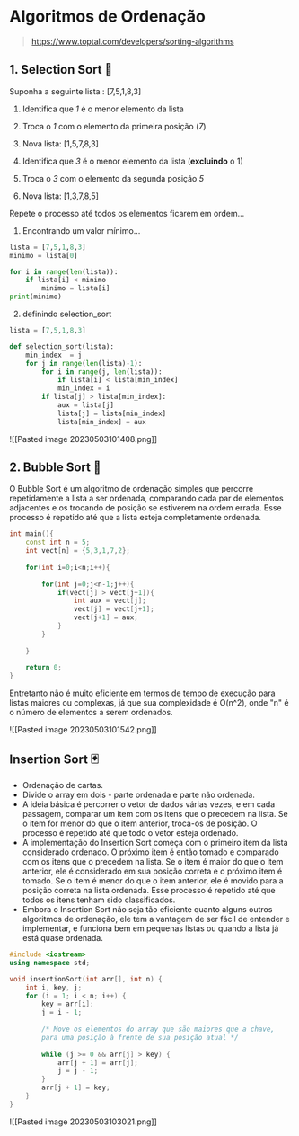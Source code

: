 # Algoritmos de Ordenação

> https://www.toptal.com/developers/sorting-algorithms

## 1. Selection Sort 🧮
Suponha a seguinte lista : [7,5,1,8,3]
1. Identifica que *1* é o menor elemento da lista
2. Troca o *1* com o elemento da primeira posição (*7*)
3. Nova lista: [1,5,7,8,3]

1. Identifica que *3* é o menor elemento da lista (**excluindo** o 1)
2. Troca o *3* com o elemento da segunda posição *5*
3. Nova lista: [1,3,7,8,5]

Repete o processo até todos os elementos ficarem em ordem...
1. Encontrando um valor mínimo...
```python
lista = [7,5,1,8,3]
minimo = lista[0]

for i in range(len(lista)):
	if lista[i] < minimo 
		minimo = lista[i]
print(minimo)		
```

2. definindo selection_sort
```python
lista = [7,5,1,8,3]

def selection_sort(lista):
	min_index  = j
	for j in range(len(lista)-1):
		for i in range(j, len(lista)):
			if lista[i] < lista[min_index]
			min_index = i
		if lista[j] > lista[min_index]:
			aux = lista[j]
			lista[j] = lista[min_index]
			lista[min_index] = aux
```

![[Pasted image 20230503101408.png]]

## 2. Bubble Sort 🫧
O Bubble Sort é um algoritmo de ordenação simples que percorre repetidamente a lista a ser ordenada, comparando cada par de elementos adjacentes e os trocando de posição se estiverem na ordem errada. Esse processo é repetido até que a lista esteja completamente ordenada.

```cpp
int main(){
	const int n = 5;
	int vect[n] = {5,3,1,7,2};
	
	for(int i=0;i<n;i++){
		    
		for(int j=0;j<n-1;j++){
			if(vect[j] > vect[j+1]){
				int aux = vect[j];
				vect[j] = vect[j+1];
				vect[j+1] = aux;
			}
		}
		  
	}
	
	return 0;
}
```

Entretanto não é muito eficiente em termos de tempo de execução para listas maiores ou complexas, já que sua complexidade é O(n^2), onde "n" é o número de elementos a serem ordenados.

![[Pasted image 20230503101542.png]]

## Insertion Sort 🃏
- Ordenação de cartas.
- Divide o array em dois - parte ordenada e parte não ordenada.
- A ideia básica é percorrer o vetor de dados várias vezes, e em cada passagem, comparar um item com os itens que o precedem na lista. Se o item for menor do que o item anterior, troca-os de posição. O processo é repetido até que todo o vetor esteja ordenado.
- A implementação do Insertion Sort começa com o primeiro item da lista considerado ordenado. O próximo item é então tomado e comparado com os itens que o precedem na lista. Se o item é maior do que o item anterior, ele é considerado em sua posição correta e o próximo item é tomado. Se o item é menor do que o item anterior, ele é movido para a posição correta na lista ordenada. Esse processo é repetido até que todos os itens tenham sido classificados.
- Embora o Insertion Sort não seja tão eficiente quanto alguns outros algoritmos de ordenação, ele tem a vantagem de ser fácil de entender e implementar, e funciona bem em pequenas listas ou quando a lista já está quase ordenada.

```cpp
#include <iostream>
using namespace std;

void insertionSort(int arr[], int n) {
	int i, key, j;
	for (i = 1; i < n; i++) {
		key = arr[i];
		j = i - 1;
			   
		/* Move os elementos do array que são maiores que a chave,
		para uma posição à frente de sua posição atual */
		       
		while (j >= 0 && arr[j] > key) {
			arr[j + 1] = arr[j];
			j = j - 1;
		}
	    arr[j + 1] = key;
	}
}
```

![[Pasted image 20230503103021.png]]